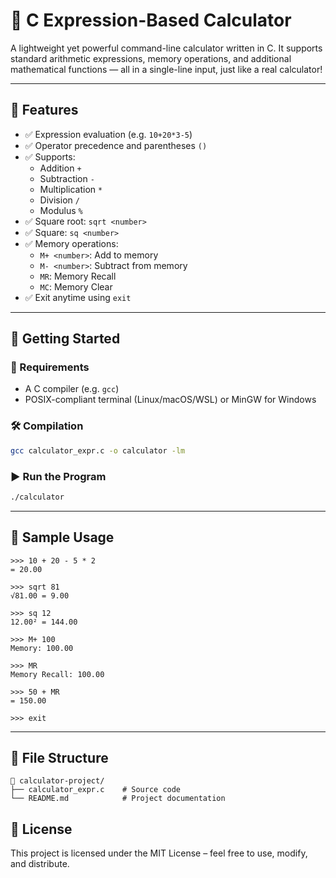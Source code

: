 # 🧮 C Expression-Based Calculator

A lightweight yet powerful command-line calculator written in C. It supports standard arithmetic expressions, memory operations, and additional mathematical functions — all in a single-line input, just like a real calculator!

---

## 📌 Features

- ✅ Expression evaluation (e.g. `10+20*3-5`)
- ✅ Operator precedence and parentheses `()`
- ✅ Supports:
  - Addition `+`
  - Subtraction `-`
  - Multiplication `*`
  - Division `/`
  - Modulus `%`
- ✅ Square root: `sqrt <number>`
- ✅ Square: `sq <number>`
- ✅ Memory operations:
  - `M+ <number>`: Add to memory
  - `M- <number>`: Subtract from memory
  - `MR`: Memory Recall
  - `MC`: Memory Clear
- ✅ Exit anytime using `exit`

---

## 🚀 Getting Started

### 🔧 Requirements
- A C compiler (e.g. `gcc`)
- POSIX-compliant terminal (Linux/macOS/WSL) or MinGW for Windows

### 🛠️ Compilation

```bash
gcc calculator_expr.c -o calculator -lm
````

### ▶️ Run the Program

```bash
./calculator
```

---

## 🧪 Sample Usage

```
>>> 10 + 20 - 5 * 2
= 20.00

>>> sqrt 81
√81.00 = 9.00

>>> sq 12
12.00² = 144.00

>>> M+ 100
Memory: 100.00

>>> MR
Memory Recall: 100.00

>>> 50 + MR
= 150.00

>>> exit
```

---

## 📂 File Structure

```
📁 calculator-project/
├── calculator_expr.c    # Source code
└── README.md            # Project documentation
```

## 📄 License

This project is licensed under the MIT License – feel free to use, modify, and distribute.


